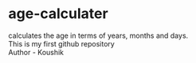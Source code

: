 # age-calculater
calculates the age in terms of years, months and days.
<br>
This is my first github repository
<br>
Author - Koushik
